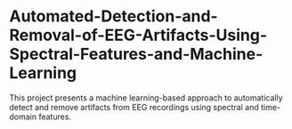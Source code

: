 # Automated-Detection-and-Removal-of-EEG-Artifacts-Using-Spectral-Features-and-Machine-Learning
This project presents a machine learning-based approach to automatically detect and remove artifacts from EEG recordings using spectral and time-domain features.
